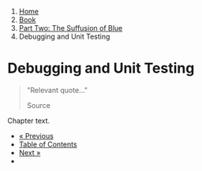<ol class="breadcrumb">
  <li><a href="/">Home</a></li>
  <li><a href="/book/">Book</a></li>
  <li><a href="/book/2-0-0-overview/">Part Two: The Suffusion of Blue</a></li>
  <li class="active">Debugging and Unit Testing</li>
</ol>

# Debugging and Unit Testing

> "Relevant quote..."
> <footer>Source</footer>

Chapter text.

<ul class="pager">
  <li class="previous"><a href="/book/2-16-0-foreign-libs/">&laquo; Previous</a></li>
  <li><a href="/book/">Table of Contents</a></li>
  <li class="next"><a href="/book/2-18-0-ffi/">Next &raquo;</a><li>
</ul>
